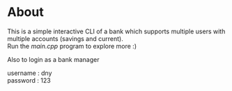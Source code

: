 # About

This is a simple interactive CLI of a bank which supports multiple users with multiple accounts (savings and current).  
Run the *main.cpp* program to explore more :)

Also to login as a bank manager

username : dny  
password : 123